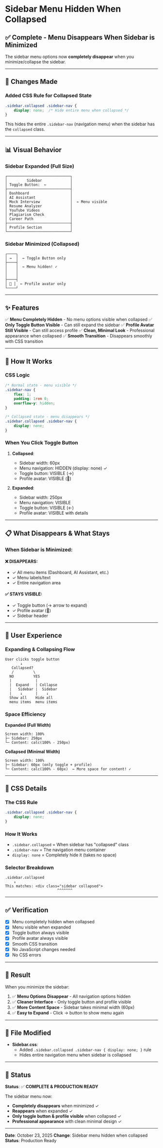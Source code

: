 # Sidebar Menu Hidden When Collapsed

## ✅ Complete - Menu Disappears When Sidebar is Minimized

The sidebar menu options now **completely disappear** when you minimize/collapse the sidebar.

---

## 🔧 Changes Made

### Added CSS Rule for Collapsed State

```css
.sidebar.collapsed .sidebar-nav {
    display: none;  /* Hide entire menu when collapsed */
}
```

This hides the entire `.sidebar-nav` (navigation menu) when the sidebar has the `collapsed` class.

---

## 📊 Visual Behavior

### Sidebar Expanded (Full Size)
```
┌─────────────────────────────┐
│         Sidebar             │
│ Toggle Button:  ←           │
├─────────────────────────────┤
│ Dashboard                   │
│ AI Assistant                │
│ Mock Interview              │  ← Menu visible
│ Resume Analyzer             │
│ YouTube Videos              │
│ Plagiarism Check            │
│ Career Path                 │
├─────────────────────────────┤
│ Profile Section             │
└─────────────────────────────┘
```

### Sidebar Minimized (Collapsed)
```
┌────┐
│ →  │  ← Toggle Button only
├────┤
│    │  ← Menu hidden! ✓
│    │
│    │
├────┤
│ 👤 │  ← Profile avatar only
└────┘
```

---

## ✨ Features

✅ **Menu Completely Hidden** - No menu options visible when collapsed
✅ **Only Toggle Button Visible** - Can still expand the sidebar
✅ **Profile Avatar Still Visible** - Can still access profile
✅ **Clean, Minimal Look** - Professional appearance when collapsed
✅ **Smooth Transition** - Disappears smoothly with CSS transition

---

## 🔄 How It Works

### CSS Logic

```css
/* Normal state - menu visible */
.sidebar-nav {
    flex: 1;
    padding: 1rem 0;
    overflow-y: hidden;
}

/* Collapsed state - menu disappears */
.sidebar.collapsed .sidebar-nav {
    display: none;
}
```

### When You Click Toggle Button

1. **Collapsed**: 
   - Sidebar width: 60px
   - Menu navigation: HIDDEN (display: none) ✓
   - Toggle button: VISIBLE (→)
   - Profile avatar: VISIBLE (👤)

2. **Expanded**:
   - Sidebar width: 250px
   - Menu navigation: VISIBLE
   - Toggle button: VISIBLE (←)
   - Profile avatar: VISIBLE with details

---

## 📋 What Disappears & What Stays

### When Sidebar is Minimized:

#### ❌ DISAPPEARS:
- ✓ All menu items (Dashboard, AI Assistant, etc.)
- ✓ Menu labels/text
- ✓ Entire navigation area

#### ✅ STAYS VISIBLE:
- ✓ Toggle button (→ arrow to expand)
- ✓ Profile avatar (👤)
- ✓ Sidebar header

---

## 🎯 User Experience

### Expanding & Collapsing Flow

```
User clicks toggle button
       ↓
   Collapsed?
   /         \
  NO         YES
  |           |
  |  Expand   | Collapse
  |   Sidebar |  Sidebar
  |    ↓      |    ↓
  Show all    Hide all
  menu items  menu items
```

### Space Efficiency

**Expanded (Full Width)**
```
Screen width: 100%
├─ Sidebar: 250px
└─ Content: calc(100% - 250px)
```

**Collapsed (Minimal Width)**
```
Screen width: 100%
├─ Sidebar: 60px (only toggle + profile)
└─ Content: calc(100% - 60px)  ← More space for content! ✓
```

---

## 🎨 CSS Details

### The CSS Rule

```css
.sidebar.collapsed .sidebar-nav {
    display: none;
}
```

### How It Works

- `.sidebar.collapsed` = When sidebar has "collapsed" class
- `.sidebar-nav` = The navigation menu container
- `display: none` = Completely hide it (takes no space)

### Selector Breakdown

```
.sidebar.collapsed
    ↓
This matches: <div class="sidebar collapsed">
                        ^^^^^^^
```

---

## ✅ Verification

- [x] Menu completely hidden when collapsed
- [x] Menu visible when expanded
- [x] Toggle button always visible
- [x] Profile avatar always visible
- [x] Smooth CSS transition
- [x] No JavaScript changes needed
- [x] No CSS errors

---

## 🚀 Result

When you minimize the sidebar:

1. ✅ **Menu Options Disappear** - All navigation options hidden
2. ✅ **Cleaner Interface** - Only toggle button and profile visible
3. ✅ **More Content Space** - Sidebar takes minimal width (60px)
4. ✅ **Easy to Expand** - Click → button to show menu again

---

## 📁 File Modified

- **Sidebar.css**:
  - Added `.sidebar.collapsed .sidebar-nav { display: none; }` rule
  - Hides entire navigation menu when sidebar is collapsed

---

## 🎊 Status

**Status**: ✅ **COMPLETE & PRODUCTION READY**

The sidebar menu now:
- **Completely disappears** when minimized ✓
- **Reappears** when expanded ✓
- **Only toggle button & profile visible** when collapsed ✓
- **Professional appearance** with clean minimal design ✓

---

**Date**: October 23, 2025
**Change**: Sidebar menu hidden when collapsed
**Status**: Production Ready

